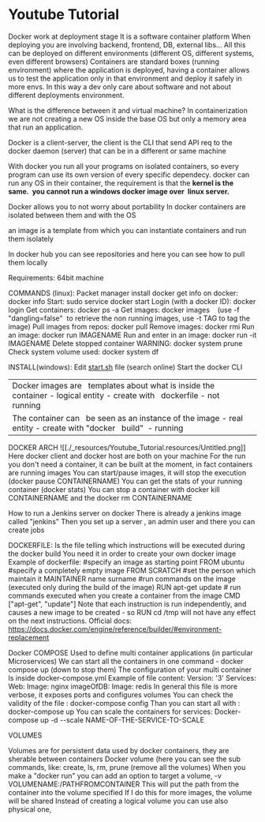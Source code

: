 # Youtube Tutorial

Docker work at deployment stage
It is a software container platform
When deploying you are involving backend, frontend, DB, external libs…
All this can be deployed on different environments (different OS, different systems, even different browsers)
Containers are standard boxes (running environment) where the application is deployed, having a container allows us to test the application only in that environment and deploy it safely in more envs.
In this way a dev only care about software and not about different deployments environment.

What is the difference between it and virtual machine? In containerization we are not creating a new OS inside the base OS but only a memory area that run an application.

Docker is a client-server, the client is the CLI that send API req to the docker daemon (server) that can be in a different or same machine

With docker you run all your programs on isolated containers, so every program can use its own version of every specific dependecy. docker can run any OS in their container, the requirement is that the **kernel is the same.  you cannot run a windows docker image over  linux server.**

Docker allows you to not worry about portability
In docker containers are isolated between them and with the OS

an image is a template from which you can instantiate containers and run them isolately

In docker hub you can see repositories and here you can see how to pull them locally

Requirements: 64bit machine

COMMANDS (linux):
Packet manager install docker
get info on docker: docker info
Start: sudo service docker start
Login (with a docker ID): docker login
Get containers: docker ps -a
Get images: docker images    (use -f "dangling=false"  to retrieve the non running images, use -t TAG to tag the image)
Pull images from repos: docker pull
Remove images: docker rmi
Run an image: docker run IMAGENAME
Run and enter in an image: docker run -it IMAGENAME
Delete stopped container WARNING: docker system prune
Check system volume used: docker system df

INSTALL(windows):
Edit [start.sh](http://start.sh) file (search online)
Start the docker CLI

|     |     |
| --- | --- |
| Docker images are   templates about what is inside the container - logical entity - create with   dockerfile - not running |     |
| The container can   be seen as an instance of the image - real entity - create with "docker   build"  - running |     |

DOCKER ARCH
![[./_resources/Youtube_Tutorial.resources/Untitled.png]]
Here docker client and docker host are both on your machine
For the run you don't need a container, it can be built at the moment, in fact containers are running images
You can start/pause images, it will stop the execution (docker pause CONTAINERNAME)
You can get the stats of your running container (docker stats)
You can stop a container with docker kill CONTAINERNAME and the docker rm CONTAINERNAME

How to run a Jenkins server on docker
There is already a jenkins image called "jenkins"
Then you set up a server , an admin user and there you can create jobs

DOCKERFILE:
Is the file telling which instructions will be executed during the docker build
You need it in order to create your own docker image
Example of dockerfile:
		#specify an image as starting point
		FROM ubuntu  
		#specify a completely empty image
		FROM SCRATCH
		#set the person which maintain it
		MAINTAINER name surname
		#run commands on the image (executed only during the build of the image)
		RUN apt-get update
		\# run commands executed when you create a container from the image
		CMD \["apt-get", "update"\]
Note that each instruction is run independently, and causes a new image to be created - so RUN cd /tmp will not have any effect on the next instructions.
Official docs: <https://docs.docker.com/engine/reference/builder/#environment-replacement>

Docker COMPOSE
Used to define multi container applications (in particular Microservices)
We can start all the containers in one command - docker compose up (down to stop them)
The configuration of your multi container Is inside docker-compose.yml
Example of file content:
		Version: '3'
		Services:
				Web:
						Image: nginx
				imageOfDB:
						Image: redis
In general this file is more verbose, it exposes ports and configures volumes
You can check the validity of the file : docker-compose config
Than you can start all with : docker-compose up
You can scale the containers for services:
Docker-compose up -d --scale NAME-OF-THE-SERVICE-TO-SCALE

VOLUMES

Volumes are for persistent data used by docker containers, they are sherable between containers
Docker volume (here you can see the sub commands, like: create, ls, rm, prune (remove all the volumes)
When you make a "docker run" you can add an option to target a volume, -v VOLUMENAME:/PATHFROMCONTAINER
This will put the path from the container into the volume specified
If I do this for more images, the volume will be shared
Instead of creating a logical volume you can use also physical one,
